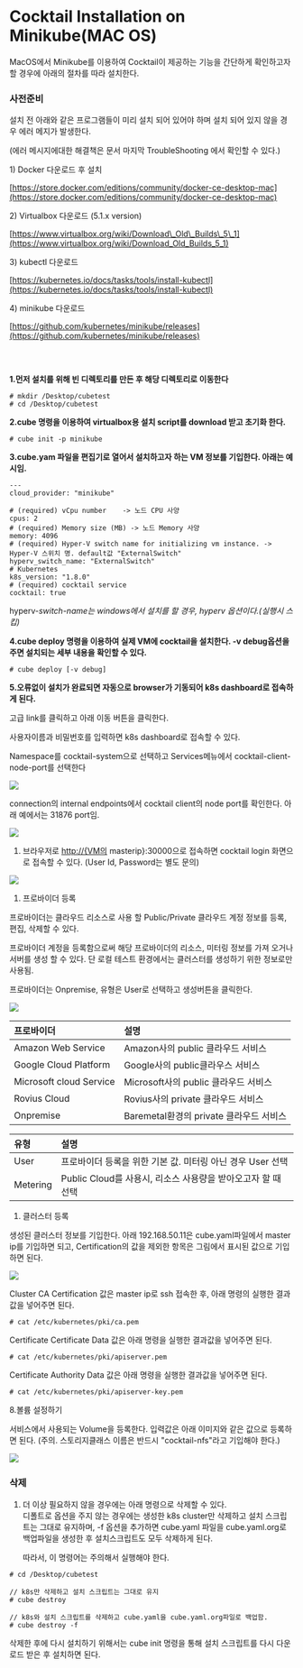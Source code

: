 # Cocktail Installation on Minikube\(MAC OS\)

MacOS에서 Minikube를 이용하여 Cocktail이 제공하는 기능을 간단하게 확인하고자 할 경우에 아래의 절차를 따라 설치한다.

### **사전준비**

설치 전 아래와 같은 프로그램들이 미리 설치 되어 있어야 하며 설치 되어 있지 않을 경우 에러 메지가 발생한다.

\(에러 메시지에대한 해결책은 문서 마지막 TroubleShooting 에서 확인할 수 있다.\)

1\) Docker 다운로드 후 설치

[https://store.docker.com/editions/community/docker-ce-desktop-mac](https://store.docker.com/editions/community/docker-ce-desktop-mac)

2\) Virtualbox 다운로드 \(5.1.x version\)

[https://www.virtualbox.org/wiki/Download\_Old\_Builds\_5\_1](https://www.virtualbox.org/wiki/Download_Old_Builds_5_1)

3\) kubectl 다운로드

[https://kubernetes.io/docs/tasks/tools/install-kubectl](https://kubernetes.io/docs/tasks/tools/install-kubectl)

4\) minikube 다운로드

[https://github.com/kubernetes/minikube/releases](https://github.com/kubernetes/minikube/releases)

#### ㅤ

**1.먼저 설치를 위해 빈 디렉토리를 만든 후 해당 디렉토리로 이동한다**

```
# mkdir /Desktop/cubetest
# cd /Desktop/cubetest
```

**2.cube 명령을 이용하여 virtualbox용 설치 script를 download 받고 초기화 한다.**

```
# cube init -p minikube
```

**3.cube.yam 파일을 편집기로 열어서 설치하고자 하는 VM 정보를 기입한다. 아래는 예시임.**

```
---
cloud_provider: "minikube"

# (required) vCpu number    -> 노드 CPU 사양 
cpus: 2
# (required) Memory size (MB) -> 노드 Memory 사양 
memory: 4096
# (required) Hyper-V switch name for initializing vm instance. -> Hyper-V 스위치 명. default값 "ExternalSwitch"
hyperv_switch_name: "ExternalSwitch"
# Kubernetes
k8s_version: "1.8.0"
# (required) cocktail service
cocktail: true
```

hyperv-_switch-name는 windows에서 설치를 할 경우, hyperv 옵션이다.\(실행시 스킵\)_

**4.cube deploy 명령을 이용하여 실제 VM에 cocktail을 설치한다. -v debug옵션을 주면 설치되는 세부 내용을 확인할 수 있다.**

```
# cube deploy [-v debug]
```

**5.오류없이 설치가 완료되면 자동으로 browser가 기동되어 k8s dashboard로 접속하게 된다.**

고급 link를 클릭하고 아래 이동 버튼을 클릭한다.

사용자이름과 비밀번호를 입력하면 k8s dashboard로 접속할 수 있다.

Namespace를 cocktail-system으로 선택하고 Services메뉴에서 cocktail-client-node-port를 선택한다

![](/assets/k8s_dashboard_4.jpeg)

connection의 internal endpoints에서 cocktail client의 node port를 확인한다. 아래 예에서는 31876 port임.

![](/assets/k8s_dashboard_5.jpeg)

1. 브라우저로 [http://{VM의](http://{VM의) masterip}:30000으로 접속하면 cocktail login 화면으로 접속할 수 있다. \(User Id, Password는 별도 문의\)

![](/assets/cocktail_login.jpeg)

1. 프로바이더 등록

프로바이더는 클라우드 리소스로 사용 할 Public/Private 클라우드 계정 정보를 등록, 편집, 삭제할 수 있다.

프로바이더 계정을 등록함으로써 해당 프로바이더의 리소스, 미터링 정보를 가져 오거나 서버를 생성 할 수 있다. 단 로컬 테스트 환경에서는 클러스터를 생성하기 위한 정보로만 사용됨.

프로바이더는 Onpremise, 유형은 User로 선택하고 생성버튼을 클릭한다.

![](/assets/cocktail_conf_provider.jpeg)

| **프로바이더** | **설명** |
| :--- | :--- |
| Amazon Web Service | Amazon사의 public 클라우드 서비스 |
| Google Cloud Platform | Google사의 public클라우스 서비스 |
| Microsoft cloud Service | Microsoft사의 public 클라우드 서비스 |
| Rovius Cloud | Rovius사의 private 클라우드 서비스 |
| Onpremise | Baremetal환경의 private 클라우드 서비스 |

| **유형** | **설명** |
| :--- | :--- |
| User | 프로바이더 등록을 위한 기본 값. 미터링 아닌 경우 User 선택 |
| Metering | Public Cloud를 사용시, 리소스 사용량을 받아오고자 할 때 선택 |

1. 클러스터 등록

생성된 클러스터 정보를 기입한다. 아래 192.168.50.11은 cube.yaml파일에서 master ip를 기입하면 되고, Certification의 값을 제외한 항목은 그림에서 표시된 값으로 기입하면 된다.

![](/assets/cocktail_conf_cluster_baremetal.jpeg)

Cluster CA Certification 값은 master ip로 ssh 접속한 후, 아래 명령의 실행한 결과값을 넣어주면 된다.

```
# cat /etc/kubernetes/pki/ca.pem
```

Certificate Certificate Data 값은 아래 명령을 실행한 결과값을 넣어주면 된다.

```
# cat /etc/kubernetes/pki/apiserver.pem
```

Certificate Authority Data 값은 아래 명령을 실행한 결과값을 넣어주면 된다.

```
# cat /etc/kubernetes/pki/apiserver-key.pem
```

8.볼륨 설정하기

서비스에서 사용되는 Volume을 등록한다. 입력값은 아래 이미지와 같은 값으로 등록하면 된다. \(주의. 스토리지클래스 이름은 반드시 "cocktail-nfs"라고 기입해야 한다.\)

![](/assets/cocktail_volume.jpeg)

### **삭제**

1. 더 이상 필요하지 않을 경우에는 아래 명령으로 삭제할 수 있다.  
   디폴트로 옵션을 주지 않는 경우에는 생성한 k8s cluster만 삭제하고 설치 스크립트는 그대로 유지하며, -f 옵션을 추가하면 cube.yaml 파일을 cube.yaml.org로 백업파일을 생성한 후 설치스크립트도 모두 삭제하게 된다.

   따라서, 이 명령어는 주의해서 실행해야 한다.

```
# cd /Desktop/cubetest

// k8s만 삭제하고 설치 스크립트는 그대로 유지 
# cube destroy

// k8s와 설치 스크립트를 삭제하고 cube.yaml을 cube.yaml.org파일로 백업함. 
# cube destroy -f
```

삭제한 후에 다시 설치하기 위해서는 cube init 명령을 통해 설치 스크립트를 다시 다운로드 받은 후 설치하면 된다.



